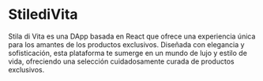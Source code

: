 # StilediVita
Stila di Vita es una DApp basada en React que ofrece una experiencia única para los amantes de los productos exclusivos. Diseñada con elegancia y sofisticación, esta plataforma te sumerge en un mundo de lujo y estilo de vida, ofreciendo una selección cuidadosamente curada de productos exclusivos.

